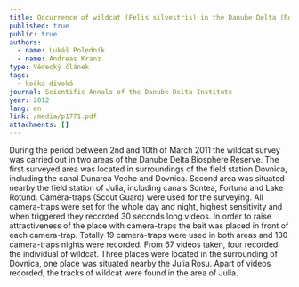 ```yaml
---
title: Occurrence of wildcat (Felis silvestris) in the Danube Delta (Romania)
published: true
public: true
authors:
  - name: Lukáš Poledník
  - name: Andreas Kranz
type: Vědecký článek
tags:
  - kočka divoká
journal: Scientific Annals of the Danube Delta Institute
year: 2012
lang: en
link: /media/p1771.pdf
attachments: []
---
```

During the period between 2nd and 10th of March 2011 the wildcat survey was carried out in two areas of the Danube Delta Biosphere Reserve. The first surveyed area was located in surroundings of the field station Dovnica, including the canal Dunarea Veche and Dovnica. Second area was situated nearby the field station of Julia, including canals Sontea, Fortuna and Lake Rotund. Camera-traps (Scout Guard) were used for the surveying. All camera-traps were set for the whole day and night, highest sensitivity and when triggered they recorded 30 seconds long videos. In order to raise attractiveness of the place with camera-traps the bait was placed in front of each camera-trap. Totally 19 camera-traps were used in both areas and 130 camera-traps nights were recorded. From 67 videos taken, four recorded the individual of wildcat. Three places were located in the surrounding of Dovnica, one place was situated nearby the Julia Rosu. Apart of videos recorded, the tracks of wildcat were found in the area of Julia.
